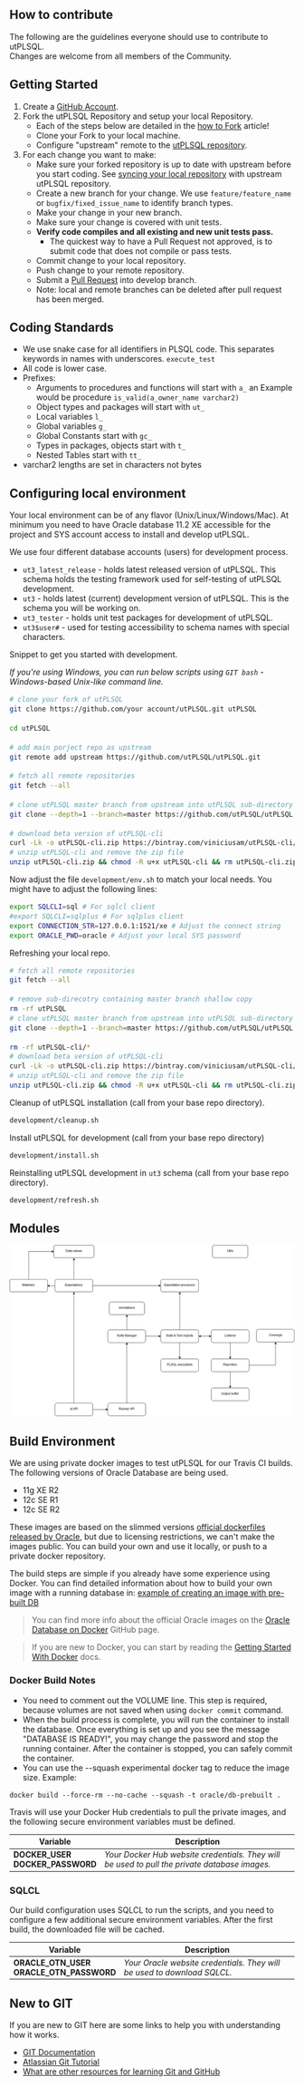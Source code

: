 ## How to contribute ##

The following are the guidelines everyone should use to contribute to utPLSQL.  
Changes are welcome from all members of the Community. 

## Getting Started ##

1. Create a [GitHub Account](https://github.com/join).
2. Fork the utPLSQL Repository and setup your local Repository.
     * Each of the steps below are detailed in the [how to Fork](https://help.github.com/articles/fork-a-repo) article!
     * Clone your Fork to your local machine.
     * Configure "upstream" remote to the [utPLSQL repository](https://github.com/utPLSQL/utPLSQL.git).
3. For each change you want to make:
     * Make sure your forked repository is up to date with upstream before you start coding. See [syncing your local repository](https://help.github.com/articles/syncing-a-fork) with upstream utPLSQL repository.
     * Create a new branch for your change. We use `feature/feature_name` or `bugfix/fixed_issue_name` to identify branch types.
     * Make your change in your new branch. 
     * Make sure your change is covered with unit tests.
     * **Verify code compiles and all existing and new unit tests pass.**
         * The quickest way to have a Pull Request not approved, is to submit code that does not compile or pass tests.
     * Commit change to your local repository.
     * Push change to your remote repository.
     * Submit a [Pull Request](https://help.github.com/articles/using-pull-requests) into develop branch.
     * Note: local and remote branches can be deleted after pull request has been merged.

## Coding Standards ##

* We use snake case for all identifiers in PLSQL code. This separates keywords in names with underscores.  `execute_test`
* All code is lower case.
* Prefixes:
	* Arguments to procedures and functions will start with `a_` an Example would be procedure `is_valid(a_owner_name varchar2)`
	* Object types and packages will start with `ut_`
	* Local variables `l_`
	* Global variables `g_`
	* Global Constants start with `gc_`
	* Types in packages, objects start with `t_`
	* Nested Tables start with `tt_`
* varchar2 lengths are set in characters not bytes 


## Configuring local environment ##

Your local environment can be of any flavor (Unix/Linux/Windows/Mac). 
At minimum you need to have Oracle database 11.2 XE accessible for the project and SYS account access to install and develop utPLSQL.

We use four different database accounts (users) for development process.
* `ut3_latest_release` - holds latest released version of utPLSQL. This schema holds the testing framework used for self-testing of utPLSQL development.
* `ut3` - holds latest (current) development version of utPLSQL. This is the schema you will be working on.
* `ut3_tester` - holds unit test packages for development of utPLSQL.
* `ut3$user#` - used for testing accessibility to schema names with special characters.



Snippet to get you started with development.
 
_If you're using Windows, you can run below scripts using `GIT bash` - Windows-based Unix-like command line._

```bash
# clone your fork of utPLSQL
git clone https://github.com/your account/utPLSQL.git utPLSQL

cd utPLSQL

# add main porject repo as upstream
git remote add upstream https://github.com/utPLSQL/utPLSQL.git

# fetch all remote repositories
git fetch --all

# clone utPLSQL master branch from upstream into utPLSQL sub-directory of your project
git clone --depth=1 --branch=master https://github.com/utPLSQL/utPLSQL.git

# download beta version of utPLSQL-cli
curl -Lk -o utPLSQL-cli.zip https://bintray.com/viniciusam/utPLSQL-cli/download_file?file_path=utPLSQL-cli-develop-test3.zip
# unzip utPLSQL-cli and remove the zip file
unzip utPLSQL-cli.zip && chmod -R u+x utPLSQL-cli && rm utPLSQL-cli.zip 

```

Now adjust the file ``development/env.sh`` to match your local needs.
You might have to adjust the following lines:

````bash
export SQLCLI=sql # For sqlcl client
#export SQLCLI=sqlplus # For sqlplus client
export CONNECTION_STR=127.0.0.1:1521/xe # Adjust the connect string
export ORACLE_PWD=oracle # Adjust your local SYS password
````

Refreshing your local repo.
```bash
# fetch all remote repositories
git fetch --all

# remove sub-direcotry containing master branch shallow copy
rm -rf utPLSQL
# clone utPLSQL master branch from upstream into utPLSQL sub-directory of your project
git clone --depth=1 --branch=master https://github.com/utPLSQL/utPLSQL.git

rm -rf utPLSQL-cli/*
# download beta version of utPLSQL-cli
curl -Lk -o utPLSQL-cli.zip https://bintray.com/viniciusam/utPLSQL-cli/download_file?file_path=utPLSQL-cli-develop-test3.zip
# unzip utPLSQL-cli and remove the zip file
unzip utPLSQL-cli.zip && chmod -R u+x utPLSQL-cli && rm utPLSQL-cli.zip 

```

Cleanup of utPLSQL installation (call from your base repo directory).
```bash
development/cleanup.sh
```

Install utPLSQL for development (call from your base repo directory)
```bash
development/install.sh
```

Reinstalling utPLSQL development in `ut3` schema (call from your base repo directory).
```bash
development/refresh.sh
```

## Modules ##

![utPLSQL V3 Modules](development/utPSLQLv3-modules.png)


## Build Environment ##

We are using private docker images to test utPLSQL for our Travis CI builds. The following versions of Oracle Database are being used.

* 11g XE R2
* 12c SE R1
* 12c SE R2

These images are based on the slimmed versions [official dockerfiles released by Oracle](https://github.com/utPLSQL/docker-scripts), but due to licensing restrictions, we can't make the images public.
You can build your own and use it locally, or push to a private docker repository.

The build steps are simple if you already have some experience using Docker. You can find detailed information about how to build your own image with a running database in: [example of creating an image with pre-built DB](https://github.com/oracle/docker-images/blob/master/OracleDatabase/samples/prebuiltdb/README.md)

> You can find more info about the official Oracle images on the [Oracle Database on Docker](https://github.com/oracle/docker-images/tree/master/OracleDatabase) GitHub page.

> If you are new to Docker, you can start by reading the [Getting Started With Docker](https://docs.docker.com/engine/getstarted/) docs.

### Docker Build Notes ###

* You need to comment out the VOLUME line. This step is required, because volumes are not saved when using `docker commit` command.
* When the build process is complete, you will run the container to install the database. Once everything is set up and you see the message "DATABASE IS READY!", you may change the password and stop the running container. After the container is stopped, you can safely commit the container.
* You can use the --squash experimental docker tag to reduce the image size. Example:
```
docker build --force-rm --no-cache --squash -t oracle/db-prebuilt .
```

Travis will use your Docker Hub credentials to pull the private images, and the following secure environment variables must be defined.

Variable | Description
---------|------------
**DOCKER_USER**<br />**DOCKER_PASSWORD** | _Your Docker Hub website credentials. They will be used to pull the private database images._

### SQLCL ###

Our build configuration uses SQLCL to run the scripts, and you need to configure a few additional secure environment variables. After the first build, the downloaded file will be cached.

Variable | Description
---------|------------
**ORACLE_OTN_USER<br />ORACLE_OTN_PASSWORD** | _Your Oracle website credentials. They will be used to download SQLCL._


## New to GIT ##

If you are new to GIT here are some links to help you with understanding how it works.    

- [GIT Documentation](http://git-scm.com/doc)
- [Atlassian Git Tutorial](https://www.atlassian.com/git/tutorial/git-basics)
- [What are other resources for learning Git and GitHub](https://help.github.com/articles/what-are-other-good-resources-for-learning-git-and-github) 
